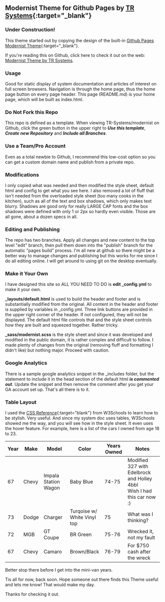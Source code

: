 ## Modernist Theme for Github Pages by [TR Systems](https://TR-Systems.github.io/web/){:target="_blank"}
### Under Construction!
This theme started out by copying the design of the built-in [Github Pages Modernist Theme](https://github.com/pages-themes/modernist){:target="_blank"}.

If you're reading this on Github, click here to check it out on the web: [Modernist Theme by TR Systems](https://tr-systems.github.io/modernist/).
### Usage
Good for static display of system documentation and articles of interest on full screen browsers. Navigation is through the home page, thus the home page button on every page header. This page (README.md) is your home page, which will be built as index.html.
### Do Not Fork this Repo
This repo is defined as a template. When viewing TR-Systems/modernist on Github, click the green button in the upper right to ***Use this template***, ***Create new Repository*** and ***Include all Branches***.
### Use a Team/Pro Account
Even as a total newbie to Github, I recommend this low-cost option so you can get a custom domain name and publish from a private repo.
### Modifications
I only copied what was needed and then modified the style sheet, default html and config to get what you see here. I also removed a lot of fluff that isn't needed from the overloaded style sheet (too many cooks in the kitchen), such as all of the text and box shadows, which only makes text blurry. Shadows are good only for really LARGE CAP fonts and the box shadows were defined with only 1 or 2px so hardly even visible. Those are all gone, about a dozen specs in all.
### Editing and Publishing
The repo has two branches. Apply all changes and new content to the top level "edit" branch, then pull them down into the "publish" branch for the automatic "pages build" process. I'm all new at github so there might be a better way to manage changes and publishing but this works for me since I do all editing online. I will get around to using git on the desktop eventually.
### Make it Your Own
I have designed this site so ALL YOU NEED TO DO is **edit _config.yml** to make it your own.

**_layouts/default.html** is used to build the header and footer and is substantially modified from the original. All content in the header and footer is supplied by variables in _config.yml. Three link buttons are provided in the upper right corner of the header. If not configured, they will not be displayed. The default html file controls that and the style sheet controls how they are built and squeezed together. Rather tricky.

**_sass/modernist.scss** is the style sheet and since it was developed and modified in the public domain, it is rather complex and difficult to follow. I made plenty of changes from the original (removing fluff and formatting I didn't like) but nothing major. Proceed with caution.
### Google Analytics
There is a sample google analytics snippet in the _includes folder, but the statement to include it in the head section of the default html ***is commented out***. Update the snippet and then remove the comment after you get your GA account set up. That's all there is to it.
### Table Layout
I used the [CSS Reference](https://www.w3schools.com/cssref/index.php){:target="blank"} from W3Schools to learn how to be stylish. Very useful. And since my system doc uses tables, W3Schools showed me the way, and you will see how in the style sheet. It even uses the hover feature. For example, here is a list of the cars I owned from age 18 to 23.

| Year | Make | Model | Color | Years Owned | Notes |
| ---- | ---- | ----- | ----- | ----------- | ----- |
| 67 | Chevy | Impala Station Wagon | Baby Blue | 74-75 | Modified 327 with Edelbrock and Holley 4bbl<br>Wish I had this car now :) |
| 73 | Dodge | Charger | Turqoise w/<br>White Vinyl top | 75 | What was I thinking? |
| 72 | MGB | GT Coupe | BR Green | 75-76 | Wrecked it, not my fault |
| 67 | Chevy | Camaro | Brown/Black | 76-79 | For $750 cash after the wreck |

Better stop there before I get into the mini-van years.

Tis all for now, back soon. Hope someone out there finds this Theme useful and lets me know! That would make my day.

Thanks for checking it out.
